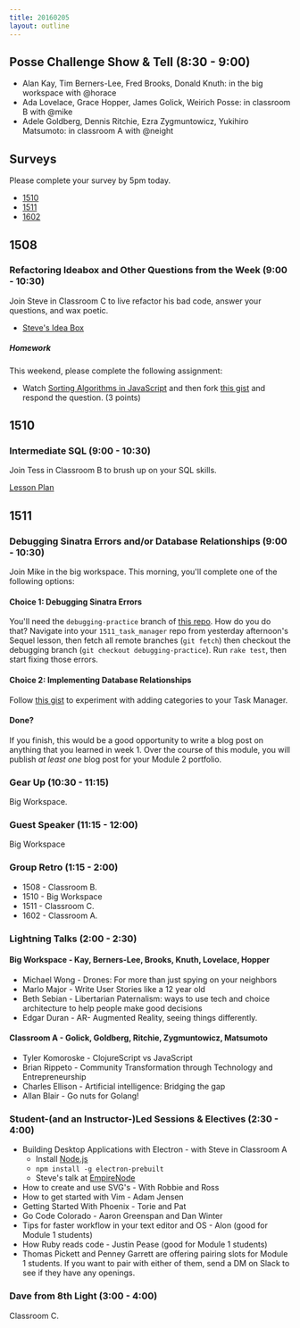 ```yaml
---
title: 20160205
layout: outline
---
```


## Posse Challenge Show & Tell (8:30 - 9:00)

* Alan Kay, Tim Berners-Lee, Fred Brooks, Donald Knuth: in the big workspace with @horace
* Ada Lovelace, Grace Hopper, James Golick, Weirich Posse:  in classroom B with @mike
* Adele Goldberg, Dennis Ritchie, Ezra Zygmuntowicz, Yukihiro Matsumoto: in classroom A with @neight

## Surveys

Please complete your survey by 5pm today.

* [1510](http://goo.gl/forms/PT1EWf4fXT)
* [1511](https://docs.google.com/a/casimircreative.com/forms/d/1UJcJCcwBB8qiGdYqiqAvo2IZCOcYx-eGiOmMC4-IUc8/viewform)
* [1602](https://docs.google.com/forms/d/1uq2XMKC0Ai5s5pAQOH2LGo2r5IS9osA-6BUcC23okNQ/viewform)

## 1508

### Refactoring Ideabox and Other Questions from the Week (9:00 - 10:30)

Join Steve in Classroom C to live refactor his bad code, answer your questions, and wax poetic.

- [Steve's Idea Box](https://github.com/stevekinney/idea-box)

##### Homework

This weekend, please complete the following assignment:

- Watch [Sorting Algorithms in JavaScript](https://www.youtube.com/watch?v=uRyqlhjXYQI) and then fork [this gist][sort] and respond the question. (3 points)

[sort]: https://gist.github.com/stevekinney/9e9cfeb225c8133fda73

## 1510

### Intermediate SQL (9:00 - 10:30)

Join Tess in Classroom B to brush up on your SQL skills.

[Lesson Plan](https://github.com/turingschool/lesson_plans/blob/master/ruby_03-professional_rails_applications/intermediate_sql.md)

## 1511

### Debugging Sinatra Errors and/or Database Relationships (9:00 - 10:30)

Join Mike in the big workspace. This morning, you'll complete one of the following options: 

#### Choice 1: Debugging Sinatra Errors

You'll need the `debugging-practice` branch of [this repo](https://github.com/rwarbelow/1511_task_manager/tree/debugging-practice). How do you do that? Navigate into your `1511_task_manager` repo from yesterday afternoon's Sequel lesson, then fetch all remote branches (`git fetch`) then checkout the debugging branch (`git checkout debugging-practice`). Run `rake test`, then start fixing those errors. 

#### Choice 2: Implementing Database Relationships

Follow [this gist](https://gist.github.com/rwarbelow/73301b9f2bfb07ec5b6c) to experiment with adding categories to your Task Manager.  
#### Done? 

If you finish, this would be a good opportunity to write a blog post on anything that you learned in week 1. Over the course of this module, you will publish *at least one* blog post for your Module 2 portfolio. 

### Gear Up (10:30 - 11:15)

Big Workspace.

### Guest Speaker (11:15 - 12:00)

Big Workspace

### Group Retro (1:15 - 2:00)

* 1508 - Classroom B.
* 1510 - Big Workspace
* 1511 - Classroom C.
* 1602 - Classroom A.

### Lightning Talks (2:00 - 2:30)

#### Big Workspace - Kay, Berners-Lee, Brooks, Knuth, Lovelace, Hopper
* Michael Wong - Drones: For more than just spying on your neighbors
* Marlo Major - Write User Stories like a 12 year old
* Beth Sebian - Libertarian Paternalism: ways to use tech and choice architecture to help people make good decisions
* Edgar Duran - AR- Augmented Reality, seeing things differently.

#### Classroom A - Golick, Goldberg, Ritchie, Zygmuntowicz, Matsumoto
* Tyler Komoroske - ClojureScript vs JavaScript
* Brian Rippeto - Community Transformation through Technology and Entrepreneurship
* Charles Ellison - Artificial intelligence: Bridging the gap
* Allan Blair - Go nuts for Golang!

### Student-(and an Instructor-)Led Sessions & Electives (2:30 - 4:00)

* Building Desktop Applications with Electron - with Steve in Classroom A
  - Install [Node.js](https://nodejs.org/en/)
  - `npm install -g electron-prebuilt`
  - Steve's talk at [EmpireNode](http://www.stevekinney.net/videos/2015/11/building-desktop-applications-with-node-and-electron)
* How to create and use SVG's - With Robbie and Ross
* How to get started with Vim - Adam Jensen
* Getting Started With Phoenix - Torie and Pat
* Go Code Colorado - Aaron Greenspan and Dan Winter
* Tips for faster workflow in your text editor and OS - Alon (good for Module 1 students)
* How Ruby reads code - Justin Pease (good for Module 1 students)
* Thomas Pickett and Penney Garrett are offering pairing slots for Module 1 students. If you want to pair with either of them, send a DM on Slack to see if they have any openings.

### Dave from 8th Light (3:00 - 4:00)

Classroom C.
